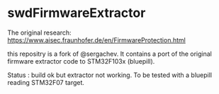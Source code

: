 # swdFirmwareExtractor

The original research: https://www.aisec.fraunhofer.de/en/FirmwareProtection.html

this repositry is a fork of @sergachev. It contains a port of the original firmware extractor code to STM32F103x (bluepill).

Status : build ok but extractor not working.
To be tested with a bluepill reading STM32F07 target.
